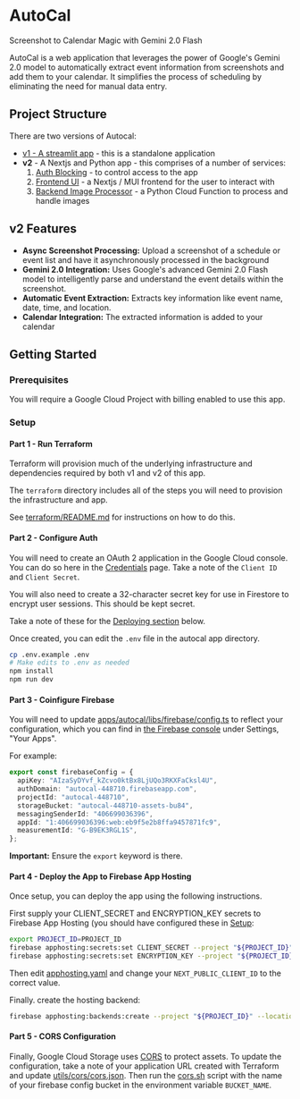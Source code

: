 # AutoCal

Screenshot to Calendar Magic with Gemini 2.0 Flash

AutoCal is a web application that leverages the power of Google's Gemini 2.0 model to automatically extract event information from screenshots and add them to your calendar. It simplifies the process of scheduling by eliminating the need for manual data entry.

## Project Structure

There are two versions of Autocal:

- [v1 - A streamlit app](apps/autocal-legacy/) - this is a standalone application
- **v2** - A Nextjs and Python app - this comprises of a number of services:
  1. [Auth Blocking](services/auth-blocking/) - to control access to the app
  2. [Frontend UI](apps/autocal/) - a Nextjs / MUI frontend for the user to interact with
  3. [Backend Image Processor](services/image-processor/) - a Python Cloud Function to process and handle images

## v2 Features

- **Async Screenshot Processing:** Upload a screenshot of a schedule or event list and have it asynchronously processed in the background
- **Gemini 2.0 Integration:** Uses Google's advanced Gemini 2.0 Flash model to intelligently parse and understand the event details within the screenshot.
- **Automatic Event Extraction:** Extracts key information like event name, date, time, and location.
- **Calendar Integration:** The extracted information is added to your calendar

## Getting Started

### Prerequisites

You will require a Google Cloud Project with billing enabled to use this app.

### Setup

#### Part 1 - Run Terraform

Terraform will provision much of the underlying infrastructure and dependencies required by both v1 and v2 of this app.

The `terraform` directory includes all of the steps you will need to provision the infrastructure and app.

See [terraform/README.md](terraform/README.md) for instructions on how to do this.

#### Part 2 - Configure Auth

You will need to create an OAuth 2 application in the Google Cloud console. You can do so here in the [Credentials](https://console.cloud.google.com/apis/credentials) page. Take a note of the `Client ID` and `Client Secret`.

You will also need to create a 32-character secret key for use in Firestore to encrypt user sessions. This should be kept secret.

Take a note of these for the [Deploying section](#part-4---deploy-the-app-to-firebase-app-hosting) below.

Once created, you can edit the `.env` file in the autocal app directory.

```sh
cp .env.example .env
# Make edits to .env as needed
npm install
npm run dev
```

#### Part 3 - Coinfigure Firebase

You will need to update [apps/autocal/libs/firebase/config.ts](apps/autocal/libs/firebase/config.ts) to reflect your configuration, which you can find in [the Firebase console](https://console.firebase.google.com/) under Settings, "Your Apps".

For example:

```ts
export const firebaseConfig = {
  apiKey: "AIzaSyDYvf_kZcvo0ktBx8LjUQo3RKXFaCksl4U",
  authDomain: "autocal-448710.firebaseapp.com",
  projectId: "autocal-448710",
  storageBucket: "autocal-448710-assets-bu84",
  messagingSenderId: "406699036396",
  appId: "1:406699036396:web:eb9f5e2b8ffa9457871fc9",
  measurementId: "G-B9EK3RGL1S",
};
```

**Important:** Ensure the `export` keyword is there.

#### Part 4 - Deploy the App to Firebase App Hosting

Once setup, you can deploy the app using the following instructions.

First supply your CLIENT_SECRET and ENCRYPTION_KEY secrets to Firebase App Hosting (you should have configured these in [Setup](#setup):

```sh
export PROJECT_ID=PROJECT_ID
firebase apphosting:secrets:set CLIENT_SECRET --project "${PROJECT_ID}"
firebase apphosting:secrets:set ENCRYPTION_KEY --project "${PROJECT_ID}"
```

Then edit [apphosting.yaml](apphosting.yaml) and change your `NEXT_PUBLIC_CLIENT_ID` to the correct value.

Finally. create the hosting backend:

```sh
firebase apphosting:backends:create --project "${PROJECT_ID}" --location europe-west4
```

#### Part 5 - CORS Configuration

Finally, Google Cloud Storage uses [CORS](https://cloud.google.com/storage/docs/using-cors) to protect assets. To update the configuration, take a note of your application URL created with Terraform and update [utils/cors/cors.json](utils/cors/cors.json). Then run the [cors.sh](utils/cors/cors.sh) script with the name of your firebase config bucket in the environment variable `BUCKET_NAME`.
